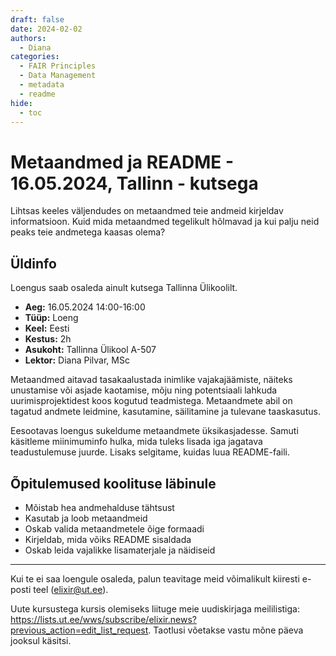 ```yaml
---
draft: false
date: 2024-02-02
authors:
  - Diana
categories:
  - FAIR Principles 
  - Data Management
  - metadata 
  - readme
hide:
  - toc
---
```


# Metaandmed ja README - 16.05.2024, Tallinn - kutsega

Lihtsas keeles väljendudes on metaandmed teie andmeid kirjeldav informatsioon. Kuid mida metaandmed tegelikult hõlmavad ja kui palju neid peaks teie andmetega kaasas olema?


<!-- more -->

## Üldinfo

Loengus saab osaleda ainult kutsega Tallinna Ülikoolilt. 

* __Aeg:__ 16.05.2024 14:00-16:00
* __Tüüp:__  Loeng
* __Keel:__ Eesti
* __Kestus:__ 2h
* __Asukoht:__ Tallinna Ülikool A-507
* __Lektor:__ Diana Pilvar, MSc

Metaandmed aitavad tasakaalustada inimlike vajakajäämiste, näiteks unustamise või asjade kaotamise, mõju ning potentsiaali lahkuda uurimisprojektidest koos kogutud teadmistega. Metaandmete abil on tagatud andmete leidmine, kasutamine, säilitamine ja tulevane taaskasutus.

Eesootavas loengus sukeldume metaandmete üksikasjadesse. Samuti käsitleme miinimuminfo hulka, mida tuleks lisada iga jagatava teadustulemuse juurde. Lisaks selgitame, kuidas luua README-faili.


## Õpitulemused koolituse läbinule

* Mõistab hea andmehalduse tähtsust
* Kasutab ja loob metaandmeid
* Oskab valida metaandmetele õige formaadi
* Kirjeldab, mida võiks README sisaldada
* Oskab leida vajalikke lisamaterjale ja näidiseid


---

Kui te ei saa loengule osaleda, palun teavitage meid võimalikult kiiresti e-posti teel (elixir@ut.ee).

Uute kursustega kursis olemiseks liituge meie uudiskirjaga meililistiga:  https://lists.ut.ee/wws/subscribe/elixir.news?previous_action=edit_list_request. Taotlusi võetakse vastu mõne päeva jooksul käsitsi.